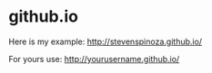 # github.io

Here is my example:
http://stevenspinoza.github.io/

For yours use:
http://yourusername.github.io/
